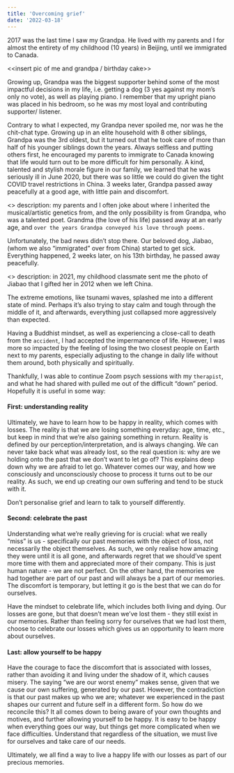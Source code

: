 ```yaml
---
title: 'Overcoming grief'
date: '2022-03-18'
---
```


2017 was the last time I saw my Grandpa. He lived with my parents and I for almost the entirety of my childhood (10 years) in Beijing, until we immigrated to Canada. 

<<insert pic of me and grandpa / birthday cake>>

Growing up, Grandpa was the biggest supporter behind some of the most impactful decisions in my life, i.e. getting a dog (3 yes against my mom’s only no vote), as well as playing piano. I remember that my upright piano was placed in his bedroom, so he was my most loyal and contributing supporter/ listener. 

Contrary to what I expected, my Grandpa never spoiled me, nor was he the chit-chat type. Growing up in an elite household with 8 other siblings, Grandpa was the 3rd oldest, but it turned out that he took care of more than half of his younger siblings down the years. Always selfless and putting others first, he encouraged my parents to immigrate to Canada knowing that life would turn out to be more difficult for him personally. A kind, talented and stylish morale figure in our family, we learned that he was seriously ill in June 2020, but there was so little we could do given the tight COVID travel restrictions in China. 3 weeks later, Grandpa passed away peacefully at a good age, with little pain and discomfort. 

<<insert pic of grandpa with chairman mao>> description: my parents and I often joke about where I inherited the musical/artistic genetics from, and the only possibility is from Grandpa, who was a talented poet. Grandma (the love of his life) passed away at an early age, and `over the years Grandpa conveyed his love through poems.`

Unfortunately, the bad news didn’t stop there. Our beloved dog, Jiabao, (whom we also “immigrated” over from China) started to get sick. Everything happened, 2 weeks later, on his 13th birthday, he passed away peacefully.

<<insert pic of jiabao childhood>> description: in 2021, my childhood classmate sent me the photo of Jiabao that I gifted her in 2012 when we left China.

The extreme emotions, like tsunami waves, splashed me into a different state of mind. Perhaps it’s also trying to stay calm and tough through the middle of it, and afterwards, everything just collapsed more aggressively than expected. 

Having a Buddhist mindset, as well as experiencing a close-call to death from the `accident`, I had accepted the impermanence of life. However, I was more so impacted by the feeling of losing the two closest people on Earth next to my parents, especially adjusting to the change in daily life without them around, both physically and spiritually. 

Thankfully, I was able to continue Zoom psych sessions with my `therapist`, and what he had shared with pulled me out of the difficult “down” period. Hopefully it is useful in some way:

#### First: understanding reality 
Ultimately, we have to learn how to be happy in reality, which comes with losses. The reality is that we are losing something everyday: age, time, etc., but keep in mind that we’re also gaining something in return. Reality is defined by our perception/interpretation, and is always changing. We can never take back what was already lost, so the real question is: why are we holding onto the past that we don’t want to let go of? This explains deep down why we are afraid to let go. Whatever comes our way, and how we consciously and unconsciously choose to process it turns out to be our reality. As such, we end up creating our own suffering and tend to be stuck with it. 

Don’t personalise grief and learn to talk to yourself differently. 

#### Second: celebrate the past
Understanding what we’re really grieving for is crucial: what we really “miss” is us - specifically our past memories with the object of loss, not necessarily the object themselves. As such, we only realise how amazing they were until it is all gone, and afterwards regret that we should’ve spent more time with them and appreciated more of their company. This is just human nature - we are not perfect. On the other hand, the memories we had together are part of our past and will always be a part of our memories. The discomfort is temporary, but letting it go is the best that we can do for ourselves. 

Have the mindset to celebrate life, which includes both living and dying. Our losses are gone, but that doesn’t mean we’ve lost them - they still exist in our memories. Rather than feeling sorry for ourselves that we had lost them, choose to celebrate our losses which gives us an opportunity to learn more about ourselves.


#### Last: allow yourself to be happy
Have the courage to face the discomfort that is associated with losses, rather than avoiding it and living under the shadow of it, which causes misery. The saying “we are our worst enemy” makes sense, given that we cause our own suffering, generated by our past. However, the contradiction is that our past makes up who we are; whatever we experienced in the past shapes our current and future self in a different form. So how do we reconcile this? It all comes down to being aware of your own thoughts and motives, and further allowing yourself to be happy. It is easy to be happy when everything goes our way, but things get more complicated when we face difficulties. Understand that regardless of the situation, we must live for ourselves and take care of our needs. 

Ultimately, we all find a way to live a happy life with our losses as part of our precious memories. 
